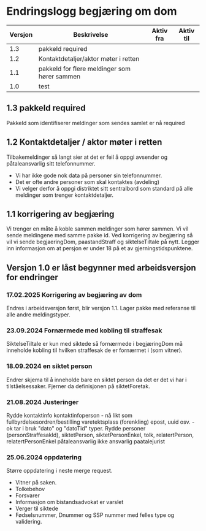 # Endringslogg begjæring om dom

| Versjon | Beskrivelse                                  | Aktiv fra | Aktiv til |
|---------|----------------------------------------------|-----------|-----------|
| 1.3     | pakkeId required                             |           |
| 1.2     | Kontaktdetaljer/aktor møter i retten         |           |           |
| 1.1     | pakkeId for flere meldinger som hører sammen |           |           |
| 1.0     | test                                         |           |           |

## 1.3 pakkeId required
PakkeId som identifiserer meldinger som sendes samlet er nå required
## 1.2 Kontaktdetaljer / aktor møter i retten
Tilbakemeldinger så langt sier at det er feil å oppgi avsender og påtaleansvarlig sitt telefonnummer.
* Vi har ikke gode nok data på personer sin telefonnummer.
* Det er ofte andre personer som skal kontaktes (avdeling) 
* Vi velger derfor å oppgi distriktet sitt sentralbord som standard på alle meldinger som trenger kontaktdetaljer.

## 1.1  korrigering av begjæring
Vi trenger en måte å koble sammen meldinger som hører sammen.
Vi vil sende meldingene med samme pakke id.
Ved korrigering av begjæring så vil vi sende begjaeringDom, paastandStraff og siktelseTiltale på nytt.
Legger inn informasjon om at persjon er under 18 på et av gjerningstidspunktene.
## Versjon 1.0 er låst begynner med arbeidsversjon for endringer
### 17.02.2025 Korrigering av begjæring av dom
Endres i arbeidsversjon først, blir versjon 1.1.
Lager pakke med referanse til alle andre meldingstyper.
### 23.09.2024 Fornærmede med kobling til straffesak
SiktelseTiltale er kun med siktede så fornærmede i begjæringDom må inneholde kobling til hvilken straffesak de er fornærmet i (som vitner).
### 18.09.2024 en siktet person
Endrer skjema til å inneholde bare en siktet person da det er det vi har i tilståelsessaker.
Fjerner da definisjonen på siktetForetak.
### 21.08.2024 Justeringer
Rydde kontaktinfo kontaktinfoperson - nå likt som fullbyrdelsesordren/bestilling varetektsplass (forenkling)
epost, uuid osv. - ok
tar i bruk "dato" og "datoTid" typer.
Rydde personer (personStraffesakId), siktetPerson, siktetPersonEnkel, tolk, relatertPerson, relatertPersonEnkel
påtaleansvarlig ikke ansvarlig paatalejurist

### 25.06.2024 oppdatering
Større oppdatering i neste merge request.
* Vitner på saken.
* Tolkebehov
* Forsvarer
* Informasjon om bistandsadvokat er varslet
* Verger til siktede
* Fødselsnummer, Dnummer og SSP nummer med felles type og validering.
